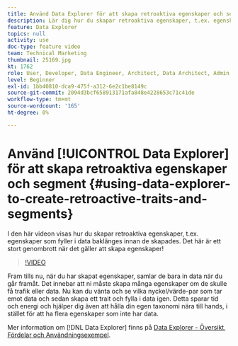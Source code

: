 ```yaml
---
title: Använd Data Explorer för att skapa retroaktiva egenskaper och segment
description: Lär dig hur du skapar retroaktiva egenskaper, t.ex. egenskaper som fyller i data baklänges innan de skapades. Det här är ett stort genombrott när det gäller att skapa egenskaper!
feature: Data Explorer
topics: null
activity: use
doc-type: feature video
team: Technical Marketing
thumbnail: 25169.jpg
kt: 1762
role: User, Developer, Data Engineer, Architect, Data Architect, Admin, Leader
level: Beginner
exl-id: 1bb40810-dca9-475f-a312-6e2c1be8149c
source-git-commit: 2094d3bcf658913171afa848e4228653c71c41de
workflow-type: tm+mt
source-wordcount: '165'
ht-degree: 0%

---
```


# Använd [!UICONTROL Data Explorer] för att skapa retroaktiva egenskaper och segment {#using-data-explorer-to-create-retroactive-traits-and-segments}

I den här videon visas hur du skapar retroaktiva egenskaper, t.ex. egenskaper som fyller i data baklänges innan de skapades. Det här är ett stort genombrott när det gäller att skapa egenskaper!

>[!VIDEO](https://video.tv.adobe.com/v/25169/?quality=12)

Fram tills nu, när du har skapat egenskaper, samlar de bara in data när du går framåt. Det innebar att ni måste skapa många egenskaper om de skulle få trafik eller data. Nu kan du vänta och se vilka nyckel/värde-par som tar emot data och sedan skapa ett trait och fylla i data igen. Detta sparar tid och energi och hjälper dig även att hålla din egen taxonomi nära till hands, i stället för att ha flera egenskaper som inte har data.

Mer information om [!DNL Data Explorer] finns på [Data Explorer - Översikt, Fördelar och Användningsexempel](https://experiencecloud.adobe.com/resources/help/en_US/aam/data-explorer.html).
